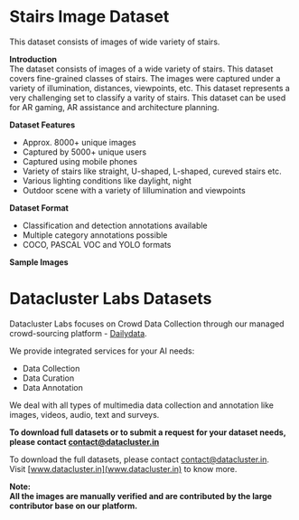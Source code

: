# Stairs Image Dataset   

This dataset consists of images of wide variety of stairs.

**Introduction**    
The dataset consists of images of a wide variety of stairs. This dataset covers fine-grained classes of stairs. The images were captured under a variety of illumination, distances, viewpoints, etc. This dataset represents a very challenging set to classify a varity of stairs. This dataset can be used for AR gaming, AR assistance and architecture planning.   

**Dataset Features**  
* Approx. 8000+ unique images  
* Captured by 5000+ unique users  
* Captured using mobile phones
* Variety of stairs like straight, U-shaped, L-shaped, cureved stairs etc.    
* Various lighting conditions like daylight, night 
* Outdoor scene with a variety of lillumination and viewpoints  

**Dataset Format**  
* Classification and detection annotations available  
* Multiple category annotations possible 
* COCO, PASCAL VOC and YOLO formats  
 

**Sample Images**  


# Datacluster Labs Datasets

Datacluster Labs focuses on Crowd Data Collection through our managed crowd-sourcing platform - [Dailydata](https://play.google.com/store/apps/details?id=com.daily.data). 

We provide integrated services for your AI needs:  
* Data Collection  
* Data Curation  
* Data Annotation 

We deal with all types of multimedia data collection and annotation like images, videos, audio, text and surveys.

**To download full datasets or to submit a request for your dataset needs, please contact **contact@datacluster.in****  

To download the full datasets, please contact [contact@datacluster.in](contact@datacluster.in).  
Visit [www.datacluster.in](www.datacluster.in) to know more.
    

**Note:**  
**All the images are manually verified and are contributed by the large contributor base on our platform.** 